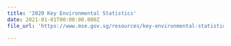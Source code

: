 ```yaml
---
title: '2020 Key Environmental Statistics'
date: 2021-01-01T00:00:00.000Z
file_url: 'https://www.mse.gov.sg/resources/key-environmental-statistics.pdf'

---
```

